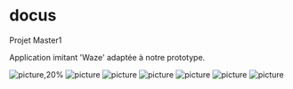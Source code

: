 # docus
Projet Master1

Application imitant 'Waze' adaptée à notre prototype. 

![picture,20%](images/home.jpg)
![picture](images/recherche.jpg)
![picture](images/mouvement.jpg)
![picture](images/pins.jpg)
![picture](images/pins2.jpg)
![picture](images/itinéraire.jpg)
![picture](images/projet.png)




